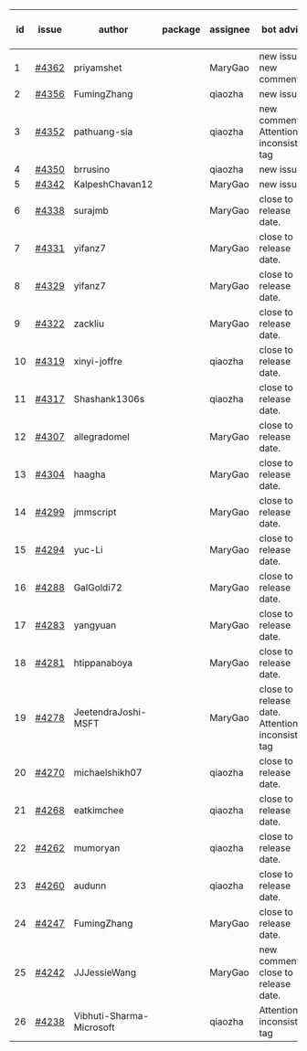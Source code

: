 | id | issue | author | package | assignee | bot advice | created date of issue | target release date | date from target |
| ------ | ------ | ------ | ------ | ------ | ------ | ------ | ------ | :-----: |
| 1 | [#4362](https://github.com/Azure/sdk-release-request/issues/4362) | priyamshet |  | MaryGao | new issue. new comment. | 07-25 | 08-25 |  |
| 2 | [#4356](https://github.com/Azure/sdk-release-request/issues/4356) | FumingZhang |  | qiaozha | new issue. | 07-21 | 08-25 |  |
| 3 | [#4352](https://github.com/Azure/sdk-release-request/issues/4352) | pathuang-sia |  | qiaozha | new comment. Attention to inconsistent tag | 07-20 | 08-25 |  |
| 4 | [#4350](https://github.com/Azure/sdk-release-request/issues/4350) | brrusino |  | qiaozha | new issue. | 07-20 | 08-25 |  |
| 5 | [#4342](https://github.com/Azure/sdk-release-request/issues/4342) | KalpeshChavan12 |  | MaryGao | new issue. | 07-15 | 08-25 |  |
| 6 | [#4338](https://github.com/Azure/sdk-release-request/issues/4338) | surajmb |  | MaryGao | close to release date.  | 07-13 | 07-28 | 1 |
| 7 | [#4331](https://github.com/Azure/sdk-release-request/issues/4331) | yifanz7 |  | MaryGao | close to release date.  | 07-11 | 07-28 | 1 |
| 8 | [#4329](https://github.com/Azure/sdk-release-request/issues/4329) | yifanz7 |  | MaryGao | close to release date.  | 07-11 | 07-28 | 1 |
| 9 | [#4322](https://github.com/Azure/sdk-release-request/issues/4322) | zackliu |  | MaryGao | close to release date.  | 07-10 | 07-28 | 1 |
| 10 | [#4319](https://github.com/Azure/sdk-release-request/issues/4319) | xinyi-joffre |  | qiaozha | close to release date.  | 07-07 | 07-28 | 1 |
| 11 | [#4317](https://github.com/Azure/sdk-release-request/issues/4317) | Shashank1306s |  | qiaozha | close to release date.  | 07-03 | 07-28 | 1 |
| 12 | [#4307](https://github.com/Azure/sdk-release-request/issues/4307) | allegradomel |  | MaryGao | close to release date.  | 06-29 | 07-28 | 1 |
| 13 | [#4304](https://github.com/Azure/sdk-release-request/issues/4304) | haagha |  | MaryGao | close to release date.  | 06-29 | 07-28 | 1 |
| 14 | [#4299](https://github.com/Azure/sdk-release-request/issues/4299) | jmmscript |  | MaryGao | close to release date.  | 06-28 | 07-28 | 1 |
| 15 | [#4294](https://github.com/Azure/sdk-release-request/issues/4294) | yuc-Li |  | MaryGao | close to release date.  | 06-28 | 07-28 | 1 |
| 16 | [#4288](https://github.com/Azure/sdk-release-request/issues/4288) | GalGoldi72 |  | MaryGao | close to release date.  | 06-27 | 07-28 | 1 |
| 17 | [#4283](https://github.com/Azure/sdk-release-request/issues/4283) | yangyuan |  | MaryGao | close to release date.  | 06-27 | 07-28 | 1 |
| 18 | [#4281](https://github.com/Azure/sdk-release-request/issues/4281) | htippanaboya |  | MaryGao | close to release date.  | 06-26 | 07-28 | 1 |
| 19 | [#4278](https://github.com/Azure/sdk-release-request/issues/4278) | JeetendraJoshi-MSFT |  | MaryGao | close to release date.  Attention to inconsistent tag | 06-26 | 07-28 | 1 |
| 20 | [#4270](https://github.com/Azure/sdk-release-request/issues/4270) | michaelshikh07 |  | qiaozha | close to release date.  | 06-25 | 07-28 | 1 |
| 21 | [#4268](https://github.com/Azure/sdk-release-request/issues/4268) | eatkimchee |  | qiaozha | close to release date.  | 06-23 | 07-28 | 1 |
| 22 | [#4262](https://github.com/Azure/sdk-release-request/issues/4262) | mumoryan |  | qiaozha | close to release date.  | 06-21 | 07-28 | 1 |
| 23 | [#4260](https://github.com/Azure/sdk-release-request/issues/4260) | audunn |  | qiaozha | close to release date.  | 06-21 | 07-28 | 1 |
| 24 | [#4247](https://github.com/Azure/sdk-release-request/issues/4247) | FumingZhang |  | MaryGao | close to release date.  | 06-14 | 07-28 | 1 |
| 25 | [#4242](https://github.com/Azure/sdk-release-request/issues/4242) | JJJessieWang |  | MaryGao | new comment. close to release date.  | 06-13 | 07-28 | 1 |
| 26 | [#4238](https://github.com/Azure/sdk-release-request/issues/4238) | Vibhuti-Sharma-Microsoft |  | qiaozha | Attention to inconsistent tag | 06-09 | 07-14 |  |
